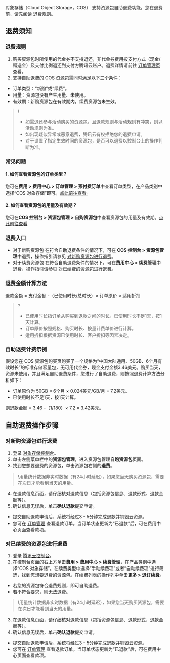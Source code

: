 对象存储（Cloud Object Storage，COS） 支持资源包自助退费功能，您在退费前，请先阅读 [退费规则](#rule)。

## 退费须知

<span id="rule"></span>

### 退费规则

1. 购买资源包时所使用的代金券不支持退还，非代金券费用按支付方式（现金/赠送金）及支付比例退还到支付方腾讯云账户。退费详情请前往 [订单管理页](https://console.cloud.tencent.com/expense/deal) 查看。
2. 支持自助退费的 COS 资源包需同时满足以下三个条件：
 - 订单类型：“新购”或“续费”。
 - 用量：资源包没有产生用量、未使用。
 - 有效期：新购资源包在有效期内，续费资源包未生效。

>!
>- 如需退还参与活动购买的资源包，且退款规则与活动规则有冲突，则以活动规则为准。
>- 如出现疑似异常或恶意退费，腾讯云有权拒绝您的退费申请。
>- 对于设置了指定生效时间的资源包，是否可以退费以控制台上的操作判断为准。

### 常见问题

#### 1. 如何查看资源包的订单类型？
您可在**费用 > 费用中心 > 订单管理 > 预付费订单**中查看订单类型，在产品类别中选择“COS 对象存储”即可。[点此前往查看](https://console.cloud.tencent.com/expense/deal)。


#### 2. 如何查看资源包的用量及有效期？
您可在**COS 控制台 > 资源包管理 > 自购资源包**中查看资源包的用量及有效期。[点此前往查看](https://console.cloud.tencent.com/cos/package/buy)



### 退费入口

- 对于新购资源包
在符合自助退费条件的情况下，可在 **COS 控制台 > 资源包管理**中退费，操作指引请参见 [对新购资源包进行退费](#new)。
- 对于续费资源包
在符合自助退费条件的情况下，可在**费用中心 > 续费管理**中退费，操作指引请参见 [对已续费的资源包进行退费](#renewal)。


### 退费金额计算方法

退款金额 = 支付金额 -（已使用时长/总时长）× 订单原价 × 适用折扣

>?
> - 已使用时长指订单从购买到退款之间的时长。已使用时长不足1天，按1天计算。
> - 订单原价按照规格、购买时长、按量计费单价进行计算。
> - 适用折扣根据资源已使用时长、客户折扣等因素决定。
> 

### 自助退费计费示例

假设您在 COS 资源包购买页购买了一个规格为“中国大陆通用、50GB、6个月有效时长”的标准存储容量包，无可用代金券，现金支付金额3.46美元。购买当天，资源未使用，并且满足自助退费条件，您进行了自助退费，则按照退费计算方法分析如下：

- 订单原价为 50GB × 6个月 × 0.024美元/GB/月 = 7.2美元。
- 已使用时长不足1天，按1天计算。

则退款金额 = 3.46 -（1/180）× 7.2 = 3.42美元。


## 自助退费操作步骤

### 对新购资源包进行退费[](id:new)

1. 登录 [对象存储控制台](https://console.cloud.tencent.com/cos5)。
2. 单击左侧菜单栏中的**资源包管理**，进入资源包管理**自购资源包**页面。
3. 找到您想要退费的资源包，单击资源包右侧的**退费**。
>!用量统计数据非实时数据（有24小时延迟），如果您当天购买资源包，需要在次日才能看到当天的用量。
>
4. 在退款信息页面，请仔细核对退款信息（包括资源包信息、退款形式、退款金额等）。
5. 确认信息无误后，单击**确认退款**提交申请。
 - 提交自助退款申请后，系统将经过3 - 5分钟完成退款并销毁云资源。
 - 您可在 [订单管理](https://console.cloud.tencent.com/expense/deal) 查看退款订单。当订单状态更新为“已退款”后，可在费用中心页面查看款项。

### 对已续费的资源包进行退费[](id:renewal)

1. 登录 [腾讯云控制台](https://console.cloud.tencent.com)。
2. 在控制台页面的右上方单击**费用 > 费用中心 > 续费管理**，在产品类别中选择“COS 对象存储”。在续费类型中选择“手动续费项”或者“自动续费项”进行筛选，找到您想要退费的资源包。在续费列表的操作列中单击**更多 > 退订续费**。

  - 若您的资源包符合退费规则，即可自助退费。
  - 若不符合要求，则无法退费。
>!用量统计数据非实时数据（有24小时延迟），如果您当天购买资源包，需要在次日才能看到当天的用量。
>
3. 在退款信息页面，请仔细核对退款信息（包括资源包信息、退款形式、退款金额等）。
4. 确认信息无误后，单击**确认退款**提交申请。
 - 提交自助退款申请后，系统将经过3 - 5分钟完成退款并销毁云资源。
 - 您可在 [订单管理](https://console.cloud.tencent.com/expense/deal) 查看退款订单。当订单状态更新为“已退款”后，可在费用中心页面查看款项。
